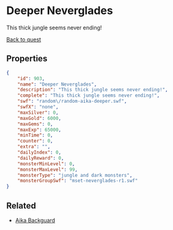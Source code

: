 # Deeper Neverglades

This thick jungle seems never ending!

[Back to quest](../quests.md)

## Properties

```json
{
    "id": 903,
    "name": "Deeper Neverglades",
    "description": "This thick jungle seems never ending!",
    "complete": "This thick jungle seems never ending!",
    "swf": "random\/random-aika-deeper.swf",
    "swfX": "none",
    "maxSilver": 0,
    "maxGold": 6000,
    "maxGems": 0,
    "maxExp": 65000,
    "minTime": 0,
    "counter": 0,
    "extra": "",
    "dailyIndex": 0,
    "dailyReward": 0,
    "monsterMinLevel": 0,
    "monsterMaxLevel": 99,
    "monsterType": "jungle and dark monsters",
    "monsterGroupSwf": "mset-neverglades-r1.swf"
}
```

## Related

- [Aika Backguard](../items/6906-aika-backguard.md)

